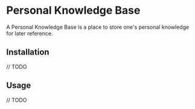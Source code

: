 # Personal Knowledge Base

A Personal Knowledge Base is a place to store one's personal knowledge for later reference.

## Installation

// TODO

## Usage

// TODO
